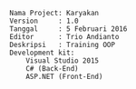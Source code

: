 
    Nama Project: Karyakan
    Version 	: 1.0
    Tanggal 	: 5 Februari 2016
    Editor		: Trio Andianto
    Deskripsi 	: Training OOP
    Development kit:
        Visual Studio 2015
        C# (Back-End)
        ASP.NET (Front-End)
